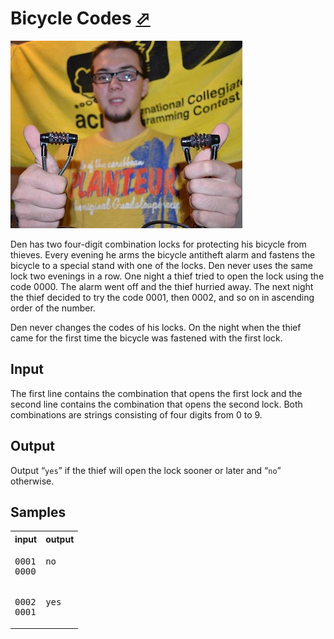 ﻿# Bicycle Codes [⬀](https://acm.timus.ru/problem.aspx?space=1&num=1877)

![Problem illustration](1877.jpg)

Den has two four-digit combination locks for protecting his bicycle from thieves. Every evening he arms the bicycle antitheft alarm and fastens the bicycle to a special stand with one of the locks. Den never uses the same lock two evenings in a row. One night a thief tried to open the lock using the code 0000. The alarm went off and the thief hurried away. The next night the thief decided to try the code 0001, then 0002, and so on in ascending order of the number.

Den never changes the codes of his locks. On the night when the thief came for the first time the bicycle was fastened with the first lock.

## Input

The first line contains the combination that opens the first lock and the second line contains the combination that opens the second lock. Both combinations are strings consisting of four digits from 0 to 9.

## Output

Output “`yes`” if the thief will open the lock sooner or later and “`no`” otherwise.

## Samples

<table>
<tr>
<th>input</th>
<th>output</th>
</tr>
<tr>
<td style="vertical-align: top">
<pre style="white-space:pre">
0001
0000
</pre>
</td>
<td style="vertical-align: top">
<pre style="white-space:pre">
no
</pre>
</td>
</tr>
<tr>
<td style="vertical-align: top">
<pre style="white-space:pre">
0002
0001
</pre>
</td>
<td style="vertical-align: top">
<pre style="white-space:pre">
yes
</pre>
</td>
</tr>
</table>
